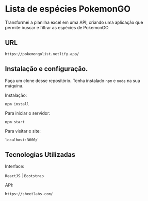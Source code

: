 # Lista de espécies PokemonGO

Transformei a planilha excel em uma API, criando uma aplicação que permite buscar e filtrar as espécies de PokemonGO.

## URL

`https://pokemongolist.netlify.app/`

## Instalação e configuração.

Faça um clone desse repositório. Tenha instalado `npm` e `node` na sua máquina.

Instalação:

`npm install`  

Para iniciar o servidor:

`npm start`  

Para visitar o site:

`localhost:3000/`  

## Tecnologias Utilizadas

Interface: 

`ReactJS` | `Bootstrap`

API: 

`https://sheetlabs.com/`
